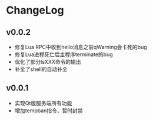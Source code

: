 ChangeLog
=============

v0.0.2
-------------

- 修复Lua RPC中收到hello消息之前qWarning会卡死的bug
- 修复Lua进程死亡后主程序terminate的bug
- 优化了部分lsXXX命令的输出
- 补全了shell的自动补全

v0.0.1
-------------

- 实现Qt版服务端所有功能
- 增加tempban指令，暂时封禁
